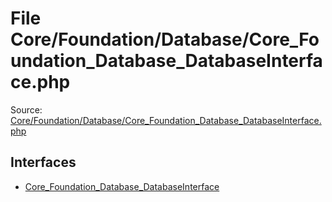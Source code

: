 File Core/Foundation/Database/Core_Foundation_Database_DatabaseInterface.php
=========

Source: [Core/Foundation/Database/Core_Foundation_Database_DatabaseInterface.php](https://github.com/PrestaShop/PrestaShop/blob/1.6.1.3/Core/Foundation/Database/Core_Foundation_Database_DatabaseInterface.php)

Interfaces
----------

* [Core_Foundation_Database_DatabaseInterface](interface.Core_Foundation_Database_DatabaseInterface.md)


